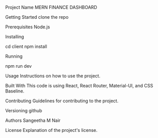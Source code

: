  Project Name
MERN FINANCE DASHBOARD

Getting Started
clone the repo

Prerequisites
Node.js 

Installing

cd client
npm install 

Running

npm run dev 

Usage
Instructions on how to use the project.

Built With
This code is using React, React Router, Material-UI, and CSS Baseline.

Contributing
Guidelines for contributing to the project.

Versioning
github

Authors
Sangeetha M Nair

License
Explanation of the project's license.